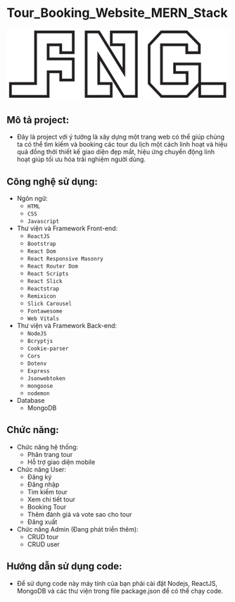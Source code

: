 # Tour_Booking_Website_MERN_Stack

<img src="https://github.com/lequocthinh-Genesis/FNG-demo-1/blob/master/assets/img/FNG-logo.png?raw=true">

## Mô tả project:

- Đây là project với ý tưởng là xây dựng một trang web có thể giúp chúng ta có thể tìm kiếm và booking các tour du lịch một cách linh hoạt và hiệu quả đồng thời thiết kế giao diện đẹp mắt, hiệu ứng chuyển động linh hoạt giúp tối ưu hóa trãi nghiệm người dùng.

## Công nghệ sử dụng:

- Ngôn ngữ:
  - `HTML`
  - `CSS`
  - `Javascript`
- Thư viện và Framework Front-end:
  - `ReactJS`
  - `Bootstrap`
  - `React Dom`
  - `React Responsive Masonry`
  - `React Router Dom`
  - `React Scripts`
  - `React Slick`
  - `Reactstrap`
  - `Remixicon`
  - `Slick Carousel`
  - `Fontawesome`
  - `Web Vitals`
- Thư viện và Framework Back-end:
  - `NodeJS`
  - `Bcryptjs`
  - `Cookie-parser`
  - `Cors`
  - `Dotenv`
  - `Express`
  - `Jsonwebtoken`
  - `mongoose`
  - `nodemon`
- Database
  - MongoDB
## Chức năng:
- Chức năng hệ thống:
  - Phân trang tour
  - Hỗ trợ giao diện mobile
- Chức năng User:
  - Đăng ký
  - Đăng nhập
  - Tìm kiếm tour
  - Xem chi tiết tour
  - Booking Tour
  - Thêm đánh giá và vote sao cho tour
  - Đăng xuất
- Chức năng Admin (Đang phát triển thêm):
  - CRUD tour
  - CRUD user
 
## Hướng dẫn sử dụng code:

- Để sử dụng code này máy tính của bạn phải cài đặt Nodejs, ReactJS, MongoDB và các thư viện trong file package.json để có thể chạy code.

